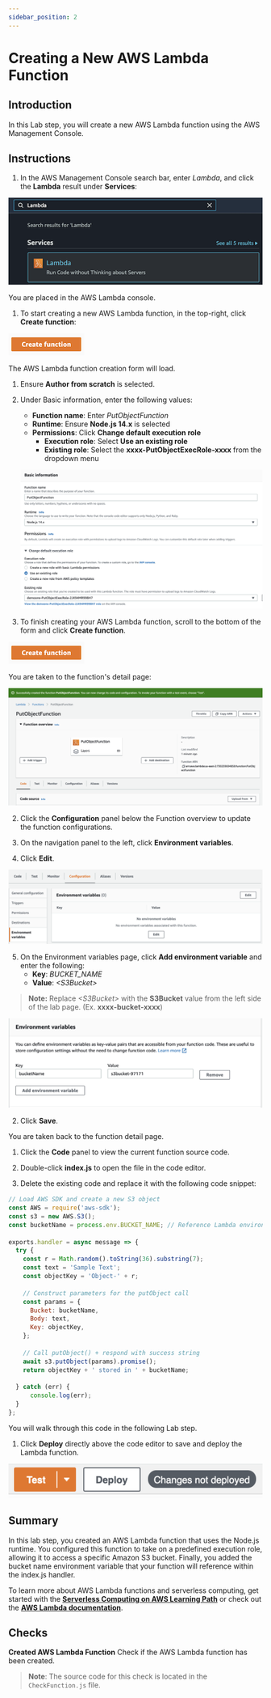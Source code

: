 ```yaml
---
sidebar_position: 2
---
```


# Creating a New AWS Lambda Function

## Introduction

In this Lab step, you will create a new AWS Lambda function using the AWS Management Console.

## Instructions

1. In the AWS Management Console search bar, enter *Lambda*, and click the **Lambda** result under **Services**:

  ![lambda-service](img/lambda-service.png)

  You are placed in the AWS Lambda console.

1. To start creating a new AWS Lambda function, in the top-right, click **Create function**:

  ![create-function](img/create-function.png)

  The AWS Lambda function creation form will load.

1. Ensure **Author from scratch** is selected.

1. Under Basic information, enter the following values:
   - **Function name**: Enter *PutObjectFunction*
   - **Runtime**: Ensure **Node.js 14.x** is selected
   - **Permissions**: Click **Change default execution role**
     - **Execution role**: Select **Use an existing role**
     - **Existing role**: Select the **xxxx-PutObjectExecRole-xxxx** from the dropdown menu

   ![function-config](img/function-config.png)

1. To finish creating your AWS Lambda function, scroll to the bottom of the form and click **Create function**.

  ![create-function](img/create-function.png)

  You are taken to the function's detail page:

  ![function-created](img/function-created.png)

2. Click the **Configuration** panel below the Function overview to update the function configurations.

3. On the navigation panel to the left, click **Environment variables**.

4. Click **Edit**.

  ![edit-env-vars](img/edit-env-vars.png)

5. On the Environment variables page, click **Add environment variable** and enter the following:
   - **Key**: *BUCKET_NAME*
   - **Value**: *\<S3Bucket\>*

  > **Note:** Replace *\<S3Bucket\>* with the **S3Bucket** value from the left side of the lab page. (Ex. **xxxx-bucket-xxxx**)

  ![env-vars](img/env-vars.png)

2. Click **Save**.

  You are taken back to the function detail page.

1. Click the **Code** panel to view the current function source code.
   
2. Double-click **index.js** to open the file in the code editor.

3. Delete the existing code and replace it with the following code snippet:

  ```js
  // Load AWS SDK and create a new S3 object
  const AWS = require('aws-sdk');
  const s3 = new AWS.S3();
  const bucketName = process.env.BUCKET_NAME; // Reference Lambda environment variable

  exports.handler = async message => {
    try {
      const r = Math.random().toString(36).substring(7);
      const text = 'Sample Text';
      const objectKey = 'Object-' + r;
    
      // Construct parameters for the putObject call
      const params = {
        Bucket: bucketName,
        Body: text,
        Key: objectKey,
      };
      
      // Call putObject() + respond with success string
      await s3.putObject(params).promise();
      return objectKey + ' stored in ' + bucketName;
      
    } catch (err) {
        console.log(err);
    }
  };
  ```

  You will walk through this code in the following Lab step.

1. Click **Deploy** directly above the code editor to save and deploy the Lambda function.

![deploy-button](img/deploy-button.png)

## Summary

In this lab step, you created an AWS Lambda function that uses the Node.js runtime. You configured this function to take on a predefined execution role, allowing it to access a specific Amazon S3 bucket. Finally, you added the bucket name environment variable that your function will reference within the index.js handler.

To learn more about AWS Lambda functions and serverless computing, get started with the **<a href="https://cloudacademy.com/learning-paths/getting-started-serverless-computing-25/" target="_blank">Serverless Computing on AWS Learning Path</a>** or check out the **<a href="https://docs.aws.amazon.com/lambda/index.html" target="_blank">AWS Lambda documentation</a>**.


## Checks

**Created AWS Lambda Function**
Check if the AWS Lambda function has been created.

> **Note**: The source code for this check is located in the `CheckFunction.js` file.